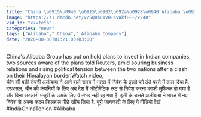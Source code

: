 ```yaml
---
title: "China \u0915\u0940 \u0915\u0902\u092a\u0928\u0940 Alibaba \u0928\u0947 \u092e\u093e\u092f\u0942\u0938 \u0939\u094b\u0915\u0930 India \u092e\u0947\u0902 Investment \u092a\u0930 \u0915\u094d\u092f\u094b\u0902 \u0932\u0917\u093e\u0908 \u0930\u094b\u0915? \u0935\u0928\u0907\u0902\u0921\u093f\u092f\u093e \u0939\u093f\u0902\u0926\u0940"
image: "https://s1.dmcdn.net/v/SQUbD1VH-KvWkfHF-/x240"
vid_id: "x7vtefh"
categories: "news"
tags: ["Alibaba"," China"," Alibaba Company"]
date: "2020-08-30T01:21:03+03:00"
---
```

China's Alibaba Group has put on hold plans to invest in Indian companies, two sources aware of the plans told Reuters, amid souring business relations and rising political tension between the two nations after a clash on their Himalayan border.Watch video,    <br>चीन की बड़ी कंपनी अलीबाबा ने आने वाले समय में भारत में निवेश के इरादे को ठंडे बस्ते में डाल दिया है. दरअसल, चीन की कंपनियों के लिए अब देश में ऑटोमेटिक रूट से निवेश करना काफी मुश्किल हो गया है और बिना सरकारी मंजूरी के उसके लिए ये संभव नहीं रह गया है. इसी के चलते अलीबाबा ने भारत में नए निवेश से अपना कदम फिलहाल पीछे खींच लिया है. पूरी जानकारी के लिए ये वीडियो देखें    <br>#IndiaChinaTenion #Alibaba
